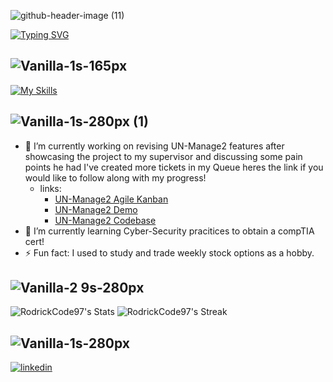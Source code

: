 ![github-header-image (11)](https://github.com/rodrickCode97/rodrickCode97/assets/116767605/80a5090c-297b-416a-9e64-dba82a942d1c)

<!-- ![Python](https://img.shields.io/badge/python-3670A0?style=for-the-badge&logo=python&logoColor=ffdd54)![JavaScript](https://img.shields.io/badge/javascript-%23323330.svg?style=for-the-badge&logo=javascript&logoColor=%23F7DF1E)![React](https://img.shields.io/badge/react-%2320232a.svg?style=for-the-badge&logo=react&logoColor=%2361DAFB)![MongoDB](https://img.shields.io/badge/MongoDB-%234ea94b.svg?style=for-the-badge&logo=mongodb&logoColor=white) ![Express.js](https://img.shields.io/badge/express.js-%23404d59.svg?style=for-the-badge&logo=express&logoColor=%2361DAFB) ![NodeJS](https://img.shields.io/badge/node.js-6DA55F?style=for-the-badge&logo=node.js&logoColor=white) ![Postgres](https://img.shields.io/badge/postgres-%23316192.svg?style=for-the-badge&logo=postgresql&logoColor=white)![AWS](https://img.shields.io/badge/AWS-%23FF9900.svg?style=for-the-badge&logo=amazon-aws&logoColor=white)
<!-- ![Vanilla-5s-369px](https://github.com/rodrickCode97/rodrickCode97/assets/116767605/b8c2c01e-9de5-42c3-a943-ff81712fa380) -->

<!--![Vanilla-5s-369px (1)](https://github.com/rodrickCode97/rodrickCode97/assets/116767605/18887cc7-7ba3-4b75-b10e-b51369e31a4f) 
![Vanilla-5s-369px (3)](https://github.com/rodrickCode97/rodrickCode97/assets/116767605/1e3c35bd-a3ad-4d6c-a949-5cc59878c143) --> 
 [![Typing SVG](https://readme-typing-svg.demolab.com?font=Fira+Code&pause=991&color=51F700&random=false&width=435&lines=Hi%2C+My+name+is+Rodrick+😶;Software+Engineer+interested+in...+;%E2%9C%A8+AR%2C+VR+Development+%E2%9C%A8+;Learning+New+Technologies;Cyber+Security;Helldivers+2+🕹️)](https://git.io/typing-svg)

![Vanilla-1s-165px](https://github.com/rodrickCode97/rodrickCode97/assets/116767605/78f98ac7-c143-46dd-8229-03e61537168e)
--



<!-- ![Vanilla-1s-258px](https://github.com/rodrickCode97/rodrickCode97/assets/116767605/d41bc60d-67b1-4b05-994a-ed2e96618af7) -->
[![My Skills](https://skillicons.dev/icons?i=aws,js,ts,vscode,sublime,webpack,rust,sqlite,py,postman,mysql,linux,flask,express,mongodb,postgres,html,css,blender,swift,azure,react,nextjs,&perline=15)](https://skillicons.dev)


![Vanilla-1s-280px (1)](https://github.com/rodrickCode97/rodrickCode97/assets/116767605/9a3eb75a-40b4-411e-b010-1e5afaa5879f)
-- 
- 🔭 I’m currently working on revising UN-Manage2 features after showcasing the project to my supervisor and discussing some pain points he had I've created more tickets in my Queue heres the link if you would like to follow along with my progress!
  - links:
    - [UN-Manage2 Agile Kanban](https://github.com/users/rodrickCode97/projects/2)
    - [UN-Manage2 Demo](https://unmanage2.onrender.com/)
    - [UN-Manage2 Codebase](https://github.com/rodrickCode97/UNManage2.git)
- 🌱 I’m currently learning Cyber-Security pracitices to obtain a compTIA cert!
- ⚡ Fun fact: I used to study and trade weekly stock options as a hobby.

<!--![Vanilla-3 8s-165px](https://github.com/rodrickCode97/rodrickCode97/assets/116767605/64bdd6fa-cdbb-45d5-84b3-46838603cfb4) 
![Vanilla-1s-165px (1)](https://github.com/rodrickCode97/rodrickCode97/assets/116767605/351a70e7-29e8-424d-9afb-cd57e1d6930f) -->

![Vanilla-2 9s-280px](https://github.com/rodrickCode97/rodrickCode97/assets/116767605/ca86e699-03bf-4801-a6a6-10487c7ec279)
--
![RodrickCode97's Stats](https://github-readme-stats.vercel.app/api?username=RodrickCode97&theme=vue-dark&show_icons=true&hide_border=true&count_private=true)
![RodrickCode97's Streak](https://github-readme-streak-stats.herokuapp.com/?user=RodrickCode97&theme=vue-dark&hide_border=true)
<!-- ![RodrickCode97's Top Languages](https://github-readme-stats.vercel.app/api/top-langs/?username=RodrickCode97&theme=vue-dark&show_icons=true&hide_border=true&layout=compact) -->




 ![Vanilla-1s-280px](https://github.com/rodrickCode97/rodrickCode97/assets/116767605/f830fdb7-9f94-4e12-aeb5-1d0ad4f1981b)
  --
  [![linkedin ](https://github.com/rodrickCode97/rodrickCode97/assets/116767605/d5754b96-e54e-4948-adfb-9a807df837ac)](https://www.linkedin.com/in/rodrickz/)


<!-- ![Vanilla-5 6s-202px (1)](https://github.com/rodrickCode97/rodrickCode97/assets/116767605/5bab068d-8c0e-4c4c-8fb4-3daecfc33c6f) -->

<!--
**rodrickCode97/rodrickCode97** is a ✨ _special_ ✨ repository because its `README.md` (this file) appears on your GitHub profile.

Here are some ideas to get you started:


- 👯 I’m looking to collaborate on ...
- 🤔 I’m looking for help with ...
- 💬 Ask me about ...
- 📫 How to reach me: ...
- 😄 Pronouns: ...
-->
